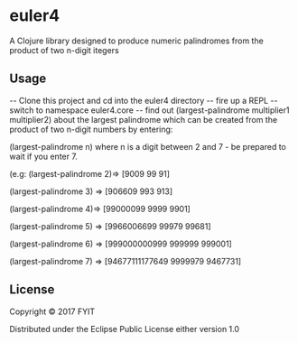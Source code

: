# euler4

A Clojure library designed to produce numeric palindromes from the product of two n-digit itegers

## Usage

-- Clone this project and cd into the euler4 directory
-- fire up a REPL
-- switch to namespace  euler4.core
-- find out (largest-palindrome multiplier1 multiplier2) about the largest palindrome which can be created from the product 
   of two n-digit numbers by entering:

(largest-palindrome n) where n is a digit between 2 and 7 -  be prepared to wait if you enter 7.

(e.g: 
  (largest-palindrome 2)=> [9009 99 91]
                 
  (largest-palindrome 3) => [906609 993 913]
  
  (largest-palindrome 4)=> [99000099 9999 9901]
  
  (largest-palindrome 5) => [9966006699 99979 99681]
  
  (largest-palindrome 6) => [999000000999 999999 999001]
  
  (largest-palindrome 7) => [94677111177649 9999979 9467731]           

## License

Copyright © 2017 FYIT

Distributed under the Eclipse Public License either version 1.0